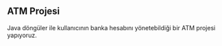 ## ATM Projesi

Java döngüler ile kullanıcının banka hesabını yönetebildiği bir ATM projesi yapıyoruz.